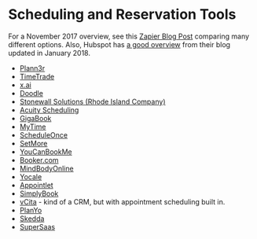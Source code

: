 # Scheduling and Reservation Tools

For a November 2017 overview, see this [Zapier Blog Post](https://zapier.com/blog/best-appointment-scheduling-apps/)  comparing many different options. Also, Hubspot has [a good overview](https://blog.hubspot.com/agency/meeting-scheduler-tools) from their blog updated in January 2018.

- [Plann3r](https://plann3r.com/)
- [TimeTrade](https://www.timetrade.com/)
- [x.ai](https://x.ai)
- [Doodle](https://doodle.com/)
- [Stonewall Solutions (Rhode Island Company)](http://www.tax.ri.gov/Advisory/ADV%202017-46.pdf)
- [Acuity Scheduling](https://acuityscheduling.com)
- [GigaBook](https://gigabook.com)
- [MyTime](https://www.mytime.com/merchants/scheduler)
- [ScheduleOnce](http://www.scheduleonce.com)
- [SetMore](https://www.setmore.com)
- [YouCanBookMe](https://gb.youcanbook.me/)
- [Booker.com](https://www.booker.com/)
- [MindBodyOnline](https://www.mindbodyonline.com/overview)
- [Yocale](https://business.yocale.com)
- [Appointlet](https://www.appointlet.com)
- [SimplyBook](https://simplybook.me)
- [vCita](https://www.vcita.com) - kind of a CRM, but with appointment scheduling built in. 
- [PlanYo](https://www.planyo.com)
- [Skedda](https://www.skedda.com)
- [SuperSaas](https://www.supersaas.com)